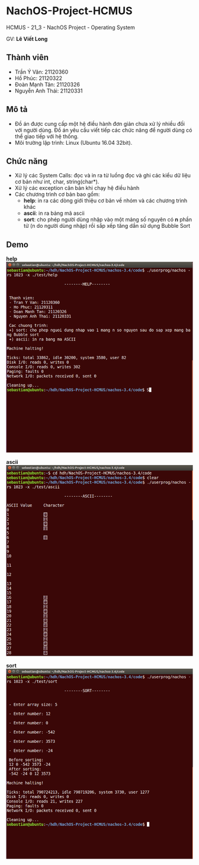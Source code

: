 # NachOS-Project-HCMUS
HCMUS - 21_3 - NachOS Project - Operating System

GV: **Lê Viết Long**

## Thành viên
- Trần Ý Văn: 21120360
- Hồ Phúc: 21120322
- Đoàn Mạnh Tân: 21120326
- Nguyễn Anh Thái: 21120331

## Mô tả
- Đồ án được cung cấp một hệ điều hành đơn giản chưa xử lý nhiều đối với người dùng. Đồ án yêu cầu viết tiếp các chức năng để người dùng
có thể giao tiếp với hệ thống.
- Môi trường lập trình: Linux (Ubuntu 16.04 32bit).

## Chức năng
- Xử lý các System Calls: đọc và in ra từ luồng đọc và ghi các kiểu dữ liệu cơ bản như int, char, string(char*).
- Xử lý các exception căn bản khi chạy hệ điều hành
- Các chương trình cơ bản bao gồm:
  * **help**: in ra các dòng giới thiệu cơ bản về nhóm và các chương trình khác
  * **ascii**: in ra bảng mã ascii
  * **sort**: cho phép người dùng nhập vào một mảng số nguyên có **n** phần tử (n do người dùng nhập) rồi sắp xếp tăng dần sử dụng Bubble Sort

## Demo
**help**
![Demo of help](./Demo/Help_Demo.png "Help Demo")

**ascii**
![Demo of ascii](./Demo/Ascii_Demo_1.png "Ascii Demo")

**sort**
![Demo of sort](./Demo/Sort_Demo.png "Sort Demo")
